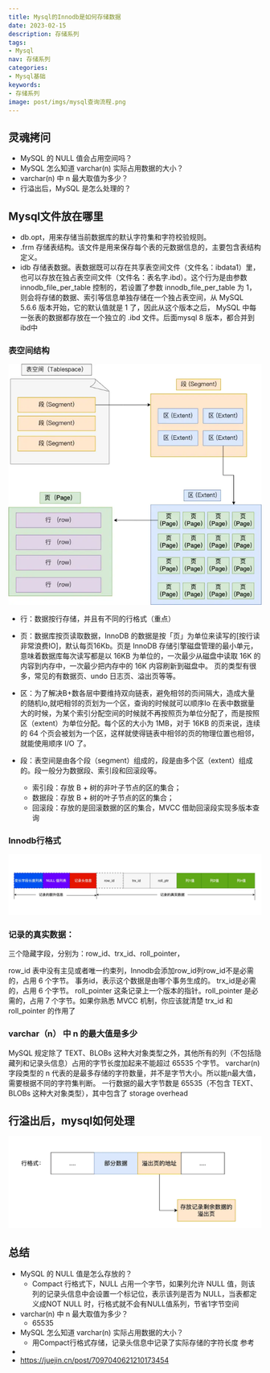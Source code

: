 ```yaml
---
title: Mysql的Innodb是如何存储数据
date: 2023-02-15
description: 存储系列
tags:
- Mysql
nav: 存储系列
categories:
- Mysql基础
keywords:
- 存储系列
image: post/imgs/mysql查询流程.png
---
```


## 灵魂拷问
- MySQL 的 NULL 值会占用空间吗？
- MySQL 怎么知道 varchar(n) 实际占用数据的大小？
- varchar(n) 中 n 最大取值为多少？
- 行溢出后，MySQL 是怎么处理的？

## Mysql文件放在哪里


- db.opt，用来存储当前数据库的默认字符集和字符校验规则。
- .frm 存储表结构。该文件是用来保存每个表的元数据信息的，主要包含表结构定义。
- idb 存储表数据。表数据既可以存在共享表空间文件（文件名：ibdata1）里，也可以存放在独占表空间文件（文件名：表名字.ibd）。这个行为是由参数 innodb_file_per_table 控制的，若设置了参数 innodb_file_per_table 为 1，则会将存储的数据、索引等信息单独存储在一个独占表空间，从 MySQL 5.6.6 版本开始，它的默认值就是 1 了，因此从这个版本之后， MySQL 中每一张表的数据都存放在一个独立的 .ibd 文件。后面mysql 8 版本，都合并到 ibd中

### 表空间结构
![表空间结构](imgs/表空间结构.png)

- 行：数据按行存储，并且有不同的行格式（重点）


- 页：数据库按页读取数据，InnoDB 的数据是按「页」为单位来读写的[按行读非常浪费IO]，默认每页16Kb。页是 InnoDB 存储引擎磁盘管理的最小单元，意味着数据库每次读写都是以 16KB 为单位的，一次最少从磁盘中读取 16K 的内容到内存中，一次最少把内存中的 16K 内容刷新到磁盘中。
页的类型有很多，常见的有数据页、undo 日志页、溢出页等等。


- 区：为了解决B+数各层中要维持双向链表，避免相邻的页间隔大，造成大量的随机Io,就吧相邻的页划为一个区，查询的时候就可以顺序Io
在表中数据量大的时候，为某个索引分配空间的时候就不再按照页为单位分配了，而是按照区（extent）为单位分配。每个区的大小为 1MB，对于 16KB 的页来说，连续的 64 个页会被划为一个区，这样就使得链表中相邻的页的物理位置也相邻，就能使用顺序 I/O 了。


- 段：表空间是由各个段（segment）组成的，段是由多个区（extent）组成的。段一般分为数据段、索引段和回滚段等。

  - 索引段：存放 B + 树的非叶子节点的区的集合；
  - 数据段：存放 B + 树的叶子节点的区的集合；
  - 回滚段：存放的是回滚数据的区的集合，MVCC 借助回滚段实现多版本查询
  
### Innodb行格式
![COMPACT](imgs/COMPACT.png)

### 记录的真实数据：
三个隐藏字段，分别为：row_id、trx_id、roll_pointer，

row_id 表中没有主见或者唯一约束列，Innodb会添加row_id列row_id不是必需的，占用 6 个字节。
事务id，表示这个数据是由哪个事务生成的。 trx_id是必需的，占用 6 个字节。
roll_pointer 这条记录上一个版本的指针。roll_pointer 是必需的，占用 7 个字节。如果你熟悉 MVCC 机制，你应该就清楚 trx_id 和 roll_pointer 的作用了

### varchar（n） 中 n 的最大值是多少
MySQL 规定除了 TEXT、BLOBs 这种大对象类型之外，其他所有的列（不包括隐藏列和记录头信息）占用的字节长度加起来不能超过 65535 个字节。
varchar(n) 字段类型的 n 代表的是最多存储的字符数量，并不是字节大小。所以能n最大值，需要根据不同的字符集判断。
一行数据的最大字节数是 65535（不包含 TEXT、BLOBs 这种大对象类型），其中包含了 storage overhead

## 行溢出后，mysql如何处理
![行溢出](imgs/行溢出.png)

## 总结
- MySQL 的 NULL 值是怎么存放的？
  - Compact 行格式下，NULL 占用一个字节，如果列允许 NULL 值，则该列的记录头信息中会设置一个标记位，表示该列是否为 NULL，当表都定义成NOT NULL 时，行格式就不会有NULL值系列，节省1字节空间
- varchar(n) 中 n 最大取值为多少？
  - 65535
- MySQL 怎么知道 varchar(n) 实际占用数据的大小？
  - 用Compact行格式存储，记录头信息中记录了实际存储的字符长度
参考
- 
- https://juejin.cn/post/7097040621210173454